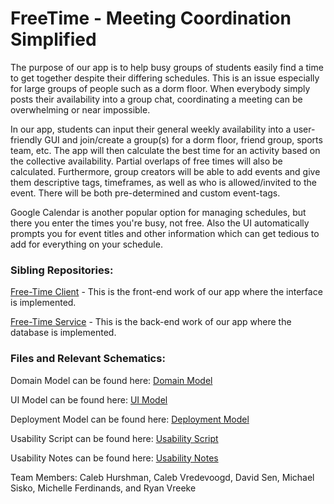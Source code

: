# FreeTime - Meeting Coordination Simplified

The purpose of our app is to help busy groups of students easily find a time to get together despite their differing schedules. This is an issue especially for large groups of people such as a dorm floor. When everybody simply posts their availability into a group chat, coordinating a meeting can be overwhelming or near impossible.

In our app, students can input their general weekly availability into a user-friendly GUI and join/create a group(s) for a dorm floor, friend group, sports team, etc. The app will then calculate the best time for an activity based on the collective availability. Partial overlaps of free times will also be calculated. Furthermore, group creators will be able to add events and give them descriptive tags, timeframes, as well as who is allowed/invited to the event. There will be both pre-determined and custom event-tags.

Google Calendar is another popular option for managing schedules, but there you enter the times you're busy, not free. Also the UI automatically prompts you for event titles and other information which can get tedious to add for everything on your schedule.

### Sibling Repositories:

[Free-Time Client](https://github.com/calvin-cs262-fall2020-teamD/freetime-client) - This is the front-end work of our app where the interface is implemented.

[Free-Time Service](https://github.com/calvin-cs262-fall2020-teamD/freetime-service) - This is the back-end work of our app where the database is implemented.

### Files and Relevant Schematics:

  Domain Model can be found here: [Domain Model](https://github.com/calvin-cs262-fall2020-teamD/freetime-project/blob/master/domainModel.png)

  UI Model can be found here: [UI Model](https://github.com/calvin-cs262-fall2020-teamD/freetime-project/blob/master/uiModel.png)

  Deployment Model can be found here: [Deployment Model](https://github.com/calvin-cs262-fall2020-teamD/freetime-project/blob/master/deploymentModel.png)

  Usability Script can be found here: [Usability Script](https://github.com/calvin-cs262-fall2020-teamD/freetime-project/blob/master/Usability_Script_v7.pdf)
  
  Usability Notes can be found here: [Usability Notes](https://github.com/calvin-cs262-fall2020-teamD/freetime-project/blob/master/Usability_Test_Notes.pdf)

Team Members: Caleb Hurshman, Caleb Vredevoogd, David Sen,
Michael Sisko, Michelle Ferdinands, and Ryan Vreeke
